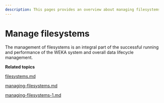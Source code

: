 ```yaml
---
description: This pages provides an overview about managing filesystems.
---
```


# Manage filesystems

The management of filesystems is an integral part of the successful running and performance of the WEKA system and overall data lifecycle management.



**Related topics**

[filesystems.md](../../overview/filesystems.md "mention")

[managing-filesystems.md](managing-filesystems.md "mention")

[managing-filesystems-1.md](managing-filesystems-1.md "mention")
